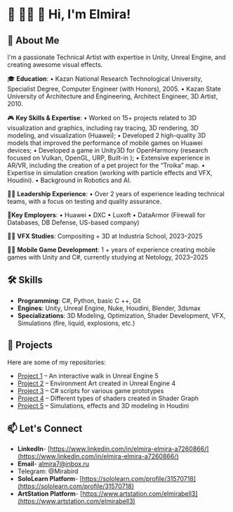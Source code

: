 # 👋 🙋‍♀️ 🎉 Hi, I'm Elmira!

## 🌟 About Me
I'm a passionate Technical Artist with expertise in Unity, Unreal Engine, and creating awesome visual effects.

🎓 **Education**:
•	Kazan National Research Technological University, Specialist Degree, Computer Engineer (with Honors), 2005.
•	Kazan State University of Architecture and Engineering, Architect Engineer, 3D Artist, 2010.

🎮 **Key Skills & Expertise**:
•	Worked on 15+ projects related to 3D visualization and graphics, including ray tracing, 3D rendering, 3D modeling, and visualization (Huawei);
•	Developed 2 high-quality 3D models that improved the performance of mobile games on Huawei devices;
•	Developed a game in Unity3D for OpenHarmony (research focused on Vulkan, OpenGL, URP, Built-in );
•	Extensive experience in AR/VR, including the creation of a pet project for the “Troika” map.
•	Expertise in simulation creation (working with particle effects and VFX, Houdini).
•	Background in Robotics and AI.

👨‍💼 **Leadership Experience**: 
•	Over 2 years of experience leading technical teams, with a focus on testing and quality assurance.

💼**Key Employers**:
•	Huawei
•	DXC
•	Luxoft
•	DataArmor (Firewall for Databases, DB Defense, US-based company)

👩‍🎓 **VFX Studies**: Compositing + 3D at Industria School, 2023–2025

👩‍🎓 **Mobile Game Development**: 1 + years of experience creating mobile games with Unity and C#, currently studying at Netology, 2023–2025

## 🛠 Skills
- **Programming**: C#, Python, basic C ++, Git 
- **Engines**: Unity, Unreal Engine, Nuke, Houdini, Blender, 3dsmax
- **Specializations**: 3D Modeling, Optimization, Shader Development, VFX, Simulations (fire, liquid, explosions, etc.)

## 🚀 Projects
Here are some of my repositories:
- [Project 1](https://github.com/Mirabird/Unreal_Interactive_walk) –  An interactive walk in Unreal Engine 5
- [Project 2](https://github.com/Mirabird/Unreal_Project4) – Environment Art created in Unreal Engine 4
- [Project 3](https://github.com/Mirabird/Unity_Projects_Netology) – C# scripts for various game prototypes
- [Project 4](https://github.com/Mirabird/Shaders_in_Shader_graph) – Different types of shaders created in Shader Graph
- [Project 5](https://github.com/Mirabird/Houdini_projects) – Simulations, effects and 3D modeling in  Houdini


## 📫 Let's Connect
- **LinkedIn**- [https://www.linkedin.com/in/elmira-elmira-a7260866/](https://www.linkedin.com/in/elmira-elmira-a7260866/)
- **Email**- [almira7@inbox.ru](almira7@inbox.ru)
- Telegram: @Mirabird
- **SoloLearn Platform**- [https://sololearn.com/profile/31570718](https://sololearn.com/profile/31570718)
- **ArtStation Platform**- [https://www.artstation.com/elmirabell3](https://www.artstation.com/elmirabell3)

